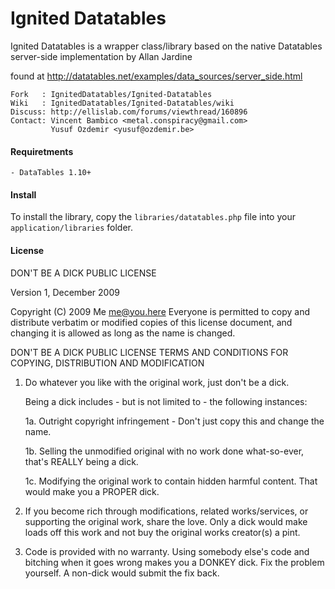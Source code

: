 # Ignited Datatables

Ignited Datatables is a wrapper class/library based on the native Datatables server-side implementation by Allan Jardine

found at http://datatables.net/examples/data_sources/server_side.html

```
Fork   : IgnitedDatatables/Ignited-Datatables
Wiki   : IgnitedDatatables/Ignited-Datatables/wiki
Discuss: http://ellislab.com/forums/viewthread/160896
Contact: Vincent Bambico <metal.conspiracy@gmail.com>
         Yusuf Ozdemir <yusuf@ozdemir.be>
```



#### Requiretments

```
- DataTables 1.10+
```



#### Install

To install the library, copy the `libraries/datatables.php` file into your `application/libraries` folder.



#### License

DON'T BE A DICK PUBLIC LICENSE

Version 1, December 2009

Copyright (C) 2009 Me <me@you.here>
Everyone is permitted to copy and distribute verbatim or modified
copies of this license document, and changing it is allowed as long
as the name is changed.

DON'T BE A DICK PUBLIC LICENSE
TERMS AND CONDITIONS FOR COPYING, DISTRIBUTION AND MODIFICATION

1. Do whatever you like with the original work, just don't be a dick.

   Being a dick includes - but is not limited to - the following instances:

   1a. Outright copyright infringement - Don't just copy this and change the name.

   1b. Selling the unmodified original with no work done what-so-ever, that's REALLY being a dick.

   1c. Modifying the original work to contain hidden harmful content. That would make you a PROPER dick.

2. If you become rich through modifications, related works/services, or supporting the original work,
  share the love. Only a dick would make loads off this work and not buy the original works
  creator(s) a pint.

3. Code is provided with no warranty. Using somebody else's code and bitching when it goes wrong makes
  you a DONKEY dick. Fix the problem yourself. A non-dick would submit the fix back.